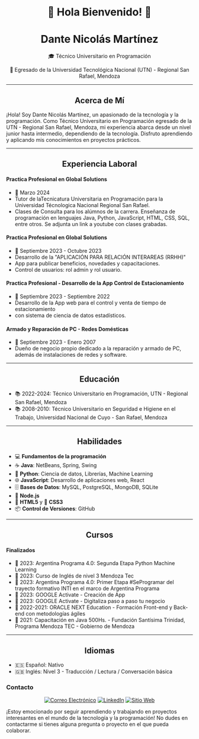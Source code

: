 <div align="center">
  <h1>👋 Hola Bienvenido! 👋</h1>
</div>

<div align="center">
  <h1>Dante Nicolás Martínez</h1>
  <p>🎓 Técnico Universitario en Programación</p>
  <p>🏫 Egresado de la Universidad Tecnológica Nacional (UTN) - Regional San Rafael, Mendoza</p>
</div>

---

<div align="center">
  <h2>Acerca de Mí</h2>
</div>

¡Hola! Soy Dante Nicolás Martínez, un apasionado de la tecnología y la programación. Como Técnico Universitario en Programación egresado de la UTN - Regional San Rafael, Mendoza, mi experiencia abarca desde un nivel junior hasta intermedio, dependiendo de la tecnología. Disfruto aprendiendo y aplicando mis conocimientos en proyectos prácticos.

---

<div align="center">
  <h2>Experiencia Laboral</h2>
</div>

#### Practica Profesional en Global Solutions
- 📅 Marzo 2024
- Tutor de laTecnicatura Universitaria en Programación para la Universidad Técnologica Nacional Regional San Rafael.
- Clases de Consulta para los alúmnos de la carrera. Enseñanza de programación en lenguajes Java, Python, JavaScript, HTML, CSS, SQL, entre otros. Se adjunta un link a youtube con clases grabadas.

#### Practica Profesional en Global Solutions
- 📅 Septiembre 2023 - Octubre 2023
- Desarrollo de la "APLICACIÓN PARA RELACIÓN INTERAREAS (RRHH)"
- App para publicar beneficios, novedades y capacitaciones.
- Control de usuarios: rol admin y rol usuario.

#### Practica Profesional - Desarrollo de la App Control de Estacionamiento
- 📅 Septiembre 2023 - Septiembre 2022
- Desarrollo de la App web para el control y venta de tiempo de estacionamiento
- con sistema de ciencia de datos estadísticos.

#### Armado y Reparación de PC - Redes Domésticas
- 📅 Septiembre 2023 - Enero 2007
- Dueño de negocio propio dedicado a la reparación y armado de PC, además de instalaciones de redes y software.

---

<div align="center">
  <h2>Educación</h2>
</div>

- 📚 2022-2024: Técnico Universitario en Programación, UTN - Regional San Rafael, Mendoza
- 📚 2008-2010: Técnico Universitario en Seguridad e Higiene en el Trabajo, Universidad Nacional de Cuyo - San Rafael, Mendoza

---

<div align="center">
  <h2>Habilidades</h2>
</div>

- 💻 **Fundamentos de la programación**
- ☕ **Java**: NetBeans, Spring, Swing
- 🐍 **Python**: Ciencia de datos, Librerías, Machine Learning
- 🌐 **JavaScript**: Desarrollo de aplicaciones web, React
- 🗄️ **Bases de Datos**: MySQL, PostgreSQL, MongoDB, SQLite
- 🚀 **Node.js**
- 📄 **HTML5** y 🎨 **CSS3**
- 📦 **Control de Versiones**: GitHub

---

<div align="center">
  <h2>Cursos</h2>
</div>

#### Finalizados
- 📅 2023: Argentina Programa 4.0: Segunda Etapa Python Machine Learning
- 📅 2023: Curso de Inglés de nivel 3 Mendoza Tec
- 📅 2023: Argentina Programa 4.0: Primer Etapa #SeProgramar del trayecto formativo INTI en el marco de Argentina Programa
- 📅 2023: GOOGLE Activate - Creación de App
- 📅 2023: GOOGLE Activate - Digitaliza paso a paso tu negocio
- 📅 2022-2021: ORACLE NEXT Education - Formación Front-end y Back-end con metodologías ágiles
- 📅 2021: Capacitación en Java 500Hs. - Fundación Santísima Trinidad, Programa Mendoza TEC - Gobierno de Mendoza

---

<div align="center">
  <h2>Idiomas</h2>
</div>

- 🇪🇸 Español: Nativo
- 🇬🇧 Inglés: Nivel 3 - Traducción / Lectura / Conversación básica


### Contacto

<p align="center">
  <a href="mailto:mzadantemartinez@email.com"><img src="email-icon.png" alt="Correo Electrónico"></a>
  <a href="https://www.linkedin.com/in/dantemartínez"><img src="linkedin-icon.png" alt="LinkedIn"></a>
  <a href="https://portfolio-dante-martinez.netlify.app"><img src="website-icon.png" alt="Sitio Web"></a>
</p>

¡Estoy emocionado por seguir aprendiendo y trabajando en proyectos interesantes en el mundo de la tecnología y la programación! No dudes en contactarme si tienes alguna pregunta o proyecto en el que pueda colaborar.
